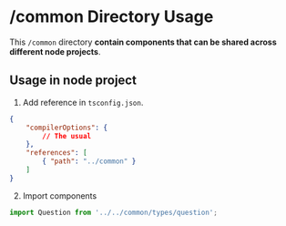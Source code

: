 # /common Directory Usage

This `/common` directory **contain components that can be shared across different node projects**.

## Usage in node project
1. Add reference in `tsconfig.json`.
```json 
{
    "compilerOptions": {
        // The usual
    },
    "references": [
        { "path": "../common" }
    ]
}
```

2. Import components
```js
import Question from '../../common/types/question';
```